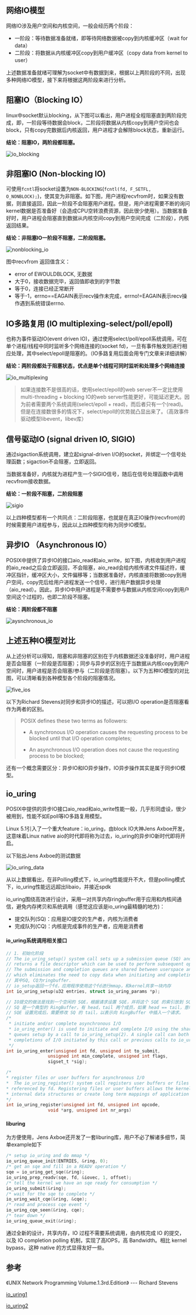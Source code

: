 ## 网络IO模型

网络IO涉及用户空间和内核空间，一般会经历两个阶段：

- 一阶段：等待数据准备就绪，即等待网络数据被copy到内核缓冲区（wait for data）
- 二阶段：将数据从内核缓冲区copy到用户缓冲区（copy data from kernel to user）

上述数据准备就绪可理解为socket中有数据到来，根据以上两阶段的不同，出现多种网络IO模型，接下来将根据这两阶段来进行分析。



## 阻塞IO（Blocking IO）

linux中socket默认blocking，从下图可以看出，用户进程全程阻塞直到两阶段完成，即，一阶段等待数据会block，二阶段将数据从内核copy到用户空间也会block，只有copy完数据后内核返回，用户进程才会解除block状态，重新运行。

**结论：阻塞IO，两阶段都阻塞。**

![io_blocking](https://gitee.com/everydaycodingrun/pic/raw/master/OS/io_blocking.png)



## 非阻塞IO (Non-blocking IO)

可使用`fcntl`将socket设置为`NON-BLOCKING`(`fcntl(fd, F_SETFL, O_NONBLOCK);`)，使其变为非阻塞。如下图，用户进程recvfrom时，如果没有数据，则直接返回，因此一阶段不会阻塞用户进程。但是，用户进程需要不断的询问kernel数据是否准备好（会造成CPU空转浪费资源，因此很少使用）。当数据准备好时，用户进程会阻塞直到数据从内核空间copy到用户空间完成（二阶段），内核返回结果。

**结论：非阻塞IO一阶段不阻塞，二阶段阻塞。**

![nonblocking_io](https://gitee.com/everydaycodingrun/pic/raw/master/OS/nonblocking_io.png)

图中recvfrom 返回值含义：

- error of EWOULDBLOCK, 无数据
- 大于0，接收数据完毕，返回值即收到的字节数
- 等于0，连接已经正常断开
- 等于-1，errno==EAGAIN表示recv操作未完成，errno!=EAGAIN表示recv操作遇到系统错误errno.



## IO多路复用 (IO multiplexing-select/poll/epoll)

也称为事件驱动IO(event driven IO)，通过使用select/poll/epoll系统调用，可在单个进程/线程中同时监听多个网络连接的(socket fd)，一旦有事件触发则进行相应处理，其中select/epoll是阻塞的。（IO多路复用后面会用专门文章来详细讲解）

**结论：两阶段都处于阻塞状态，优点是单个线程可同时监听和处理多个网络连接**

![io_multiplexing](https://gitee.com/everydaycodingrun/pic/raw/master/OS/io_multiplexing.png)

>  如果连接数不是很高的话，使用select/epoll的web server不一定比使用multi-threading + blocking IO的web server性能更好，可能延迟更大。因为前者需要两个系统调用(select/epoll + read)，而后者只有一个(read)。但是在连接数很多的情况下，select/epoll的优势就凸显出来了。（高效事件驱动模型libevent，libev库）



## 信号驱动IO (signal driven IO, SIGIO)

通过sigaction系统调用，建立起signal-driven I/O的socket，并绑定一个信号处理函数；sigaction不会阻塞，立即返回。

当数据准备好，内核就为进程产生一个SIGIO信号，随后在信号处理函数中调用recvfrom接收数据。

**结论：一阶段不阻塞，二阶段阻塞**

![sigio](https://gitee.com/everydaycodingrun/pic/raw/master/OS/sigio.png)

以上四种模型都有一个共同点：二阶段阻塞，也就是在真正IO操作(recvfrom)的时候需要用户进程参与，因此以上四种模型均称为同步IO模型。



## 异步IO （Asynchronous IO）

POSIX中提供了异步IO的接口aio_read和aio_write，如下图，内核收到用户进程的aio_read之后会立即返回，不会阻塞，aio_read会给内核传递文件描述符，缓冲区指针，缓冲区大小，文件偏移等；当数据准备好，内核直接将数据copy到用户空间，copy完后给用户进程发送一个信号，进行用户数据异步处理（aio_read）。因此，异步IO中用户进程是不需要参与数据从内核空间copy到用户空间这个过程的，也即二阶段不阻塞。

**结论：两阶段都不阻塞**

![aysnchronous_io](https://gitee.com/everydaycodingrun/pic/raw/master/OS/aysnchronous_io.png)



## 上述五种IO模型对比

从上述分析可以得知，阻塞和非阻塞的区别在于内核数据还没准备好时，用户进程是否会阻塞（一阶段是否阻塞）；同步与异步的区别在于当数据从内核copy到用户空间时，用户进程是否会阻塞/参与（二阶段是否阻塞）。以下为五种IO模型的对比图，可以清晰看到各种模型各个阶段的阻塞情况。

![five_ios](https://gitee.com/everydaycodingrun/pic/raw/master/OS/five_ios.png)



以下为Richard Stevens对同步和异步IO的描述，可以把I/O operation是否阻塞看作为两者的区别。

> POSIX defines these two terms as followers:
>
> - A synchronous I/O operation causes the requesting process to be blocked until that I/O operation completes;
>
> - An asynchronous I/O operation does not cause the requesting process to be blocked;

还有一个概念需要区分：异步IO和IO异步操作，IO异步操作其实是属于同步IO模型。



## io_uring

POSIX中提供的异步IO接口aio_read和aio_write性能一般，几乎形同虚设，很少被用到，性能不如Epoll等IO多路复用模型。

Linux 5.1引入了一个重大feature：io_uring，由block IO大神Jens Axboe开发，这意味着Linux native aio的时代即将称为过去，io_uring的异步IO新时代即将开启。

以下贴出Jens Axboe的测试数据

![io_uring_data](https://gitee.com/everydaycodingrun/pic/raw/master/OS/io_uring_data.png)

从以上数据看出，在非Polling模式下，io_uring性能提升不大，但是polling模式下，io_uring性能远远超出libaio，并接近spdk



io_uring围绕高效进行设计，采用一对共享内存ringbuffer用于应用和内核间通信，避免内存拷贝和系统调用（感觉这应该是io_uring最精髓的地方)：

- 提交队列(SQ)：应用是IO提交的生产者，内核为消费者
- 完成队列(CQ)：内核是完成事件的生产者，应用是消费者



#### io_uring系统调用相关接口

```c
// 1. 初始化阶段
// The io_uring_setup() system call sets up a submission queue (SQ) and completion queue (CQ)
// returns a file descriptor which can be used to perform subsequent operations on the io_uring instance
// The submission and completion queues are shared between userspace and the kernel
// which eliminates the need to copy data when initiating and completing I/O
// 其中SQ, CQ为ringbuffer.
// io_setup返回一个fd，应用程序使用这个fd进行mmap，和kernel共享一块内存
int io_uring_setup(u32 entries, struct io_uring_params *p);
```

```c
// IO提交的做法是找到一个空闲的 SQE，根据请求设置 SQE，并将这个 SQE 的索引放到 SQ 中
// SQ 是一个典型的 RingBuffer，有 head，tail 两个成员，如果 head == tail，意味着队列为空。
// SQE 设置完成后，需要修改 SQ 的 tail，以表示向 RingBuffer 中插入一个请求。
/* 
 * initiate and/or complete asynchronous I/O 
 * io_uring_enter() is used to initiate and complete I/O using the shared submission and completion 
 * queues setup by a call to io_uring_setup(2). A single call can both submit new I/O and wait for 
 * completions of I/O initiated by this call or previous calls to io_uring_enter(). 
 */
int io_uring_enter(unsigned int fd, unsigned int to_submit,
                unsigned int min_complete, unsigned int flags,
                sigset_t *sig);
```

```c
/*
* register files or user buffers for asynchronous I/O 
*  The io_uring_register() system call registers user buffers or files for use in an io_uring(7) instance 
* referenced by fd. Registering files or user buffers allows the kernel to take long term references to 
* internal data structures or create long term mappings of application memory, greatly reducing * per-I/O overhead.
*/
int io_uring_register(unsigned int fd, unsigned int opcode,
                void *arg, unsigned int nr_args)
```



#### liburing

为方便使用，Jens Axboe还开发了一套liburing库，用户不必了解诸多细节，简单example如下

```c
/* setup io_uring and do mmap */
io_uring_queue_init(ENTRIES, &ring, 0);
/* get an sqe and fill in a READV operation */
sqe = io_uring_get_sqe(&ring);
io_uring_prep_readv(sqe, fd, &iovec, 1, offset);
/* tell the kernel we have an sqe ready for consumption */
io_uring_submit(&ring);
/* wait for the sqe to complete */
io_uring_wait_cqe(&ring, &cqe);
/* read and process cqe event */
io_uring_cqe_seen(&ring, cqe);
/* tear down */
io_uring_queue_exit(&ring);
```



通过全新的设计，共享内存，IO 过程不需要系统调用，由内核完成 IO 的提交， 以及 IO completion polling 机制，实现了高IOPS，高 Bandwidth。相比 kernel bypass，这种 native 的方式显得友好一些。



## 参考

《UNIX Network Programming Volume.1.3rd.Edition》 --- Richard Stevens

[io_uring1](https://kernel.taobao.org/2019/06/io_uring-a-new-linux-asynchronous-io-API/)

[io_uring2](https://cloud.tencent.com/developer/article/1458912)

